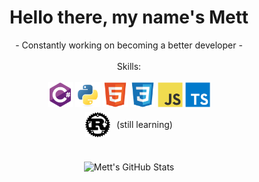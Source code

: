 <div align="center">
  <h1>Hello there, my name's Mett</h1>
  - Constantly working on becoming a better developer -
  <br />
  <br />
  Skills:
  <br />
  <br />
  <img src="https://raw.githubusercontent.com/devicons/devicon/master/icons/csharp/csharp-original.svg" alt="C#" width="40" height="40"/>
  <img src="https://raw.githubusercontent.com/devicons/devicon/master/icons/python/python-original.svg" alt="Python" width="40" height="40"/>
  <img src="https://raw.githubusercontent.com/devicons/devicon/master/icons/html5/html5-original.svg" alt="HTML" width="40" height="40"/>
  <img src="https://raw.githubusercontent.com/devicons/devicon/master/icons/css3/css3-original.svg" alt="CSS" width="40" height="40"/>
  <img src="https://raw.githubusercontent.com/devicons/devicon/master/icons/javascript/javascript-original.svg" alt="JS" width="40" height="40"/>
  <img src="https://raw.githubusercontent.com/devicons/devicon/master/icons/typescript/typescript-original.svg" alt="TS" width="40" height="40"/>
  <div style="display: flex; justify-content: center; align-items: center; height: 50px;">
      <img src="https://raw.githubusercontent.com/devicons/devicon/master/icons/rust/rust-original.svg" alt="Rust" width="40"  height="40" style="margin-right: 10px;">
      <p style="margin: 0;">(still learning)</p>
  </div>
  <br />
  <br />
    <img alt="Mett's GitHub Stats" src="https://github-readme-stats.vercel.app/api/top-langs/?username=mettwasser&theme=tokyonight&layout=donut-vertical" media="(prefers-color-scheme: dark)">
</div>

<!-- https://raw.githubusercontent.com/devicons/devicon/master/icons -->
